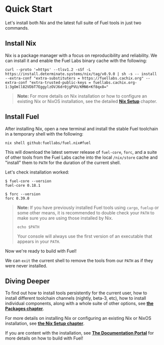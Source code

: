 # Quick Start

Let's install both Nix and the latest full suite of Fuel tools in just two
commands.

## Install Nix

Nix is a package manager with a focus on reproducibility and reliability. We can
install it and enable the Fuel Labs binary cache with the following:

```console
curl --proto '=https' --tlsv1.2 -sSf -L https://install.determinate.systems/nix/tag/v0.9.0 | sh -s -- install --extra-conf "extra-substituters = https://fuellabs.cachix.org" --extra-conf "extra-trusted-public-keys = fuellabs.cachix.org-1:3gOmll82VDbT7EggylzOVJ6dr0jgPVU/KMN6+Kf8qx8="
```

> **Note:** For more details on Nix installation or how to configure an existing
> Nix or NixOS installation, see the detailed
> [**Nix Setup**](./nix-setup.html) chapter.

## Install Fuel

After installing Nix, open a new terminal and install the stable Fuel toolchain
in a temporary shell with the following:

```console
nix shell github:fuellabs/fuel.nix#fuel
```

This will download the latest semver release of `fuel-core`, `forc`, and a suite
of other tools from the Fuel Labs cache into the local `/nix/store` cache and
"install" them to `PATH` for the duration of the current shell.

Let's check installation worked:

```console
$ fuel-core --version
fuel-core 0.18.1

$ forc --version
forc 0.39.0
```

> **Note:** If you have previously installed Fuel tools using `cargo`, `fuelup`
> or some other means, it is recommended to double check your `PATH` to make
> sure you are using those installed by Nix.
>
> ```console
> echo $PATH
> ```
>
> Your console will always use the first version of an executable that appears
> in your `PATH`.

Now we're ready to build with Fuel!

We can `exit` the current shell to remove the tools from our `PATH` as if they
were never installed.

## Diving Deeper

To find out how to install tools persistently for the current user, how to
install different toolchain channels (nightly, beta-3, etc), how to install
individual components, along with a whole suite of other options, see [**the
Packages chapter**](./packages.html).

For more details on installing Nix or configuring an existing Nix or NixOS
installation, see [**the Nix Setup chapter**](./nix-setup.html).

If you are content with the installation, see
[**The Documentation Portal**](https://www.notion.so/fuellabs/Documentation-Portal-V1-0-Beta)
for more details on how to build with Fuel!
